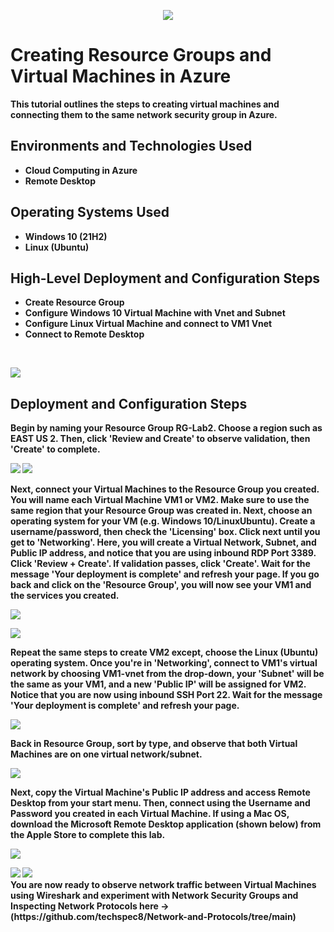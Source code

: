 <p align="center">
<img src="https://i.imgur.com/tUjfXAc.png alt="Microsoft Azure Logo"/>
</p>

<h1>Creating Resource Groups and Virtual Machines in Azure</h1>
<b>This tutorial outlines the steps to creating virtual machines and connecting them to the same network security group in Azure.<b/>
<br />

<h2>Environments and Technologies Used</h2>

- Cloud Computing in Azure  
- Remote Desktop

<h2>Operating Systems Used </h2>

- Windows 10 (21H2)
- Linux (Ubuntu)

<h2>High-Level Deployment and Configuration Steps</h2>

- Create Resource Group 
- Configure Windows 10 Virtual Machine with Vnet and Subnet
- Configure Linux Virtual Machine and connect to VM1 Vnet
- Connect to Remote Desktop 
<br />
<p>
<img src= https://i.imgur.com/4XCsQoC.png
</p>
<br/>

<h2>Deployment and Configuration Steps</h2>

<b> Begin by naming your Resource Group RG-Lab2. Choose a region such as EAST US 2. Then, click 'Review and Create' to observe validation, then 'Create' to complete.   
</b>
<p>
<img src= https://i.imgur.com/fX1aTAX.png 
<p>
<img src= https://i.imgur.com/UQWExyF.png
</p>

<br />

<b> Next, connect your Virtual Machines to the Resource Group you created. You will name each Virtual Machine VM1 or VM2. Make sure to use the same region that your Resource Group was created in. Next, choose an operating system for your VM (e.g. Windows 10/LinuxUbuntu). Create a username/password, then check the 'Licensing' box. Click next until you get to 'Networking'. Here, you will create a Virtual Network, Subnet, and Public IP address, and notice that you are using inbound RDP Port 3389. Click 'Review + Create'. If validation passes, click 'Create'. Wait for the message 'Your deployment is complete' and refresh your page. If you go back and click on the 'Resource Group', you will now see your VM1 and the services you created.  
</b>

<p>
<img src= https://i.imgur.com/wwS8T8i.png
</p>
  
<p>
<img src= https://i.imgur.com/zFOyfJn.png
</p>
  
<b>Repeat the same steps to create VM2 except, choose the Linux (Ubuntu) operating system. Once you're in 'Networking', <b>connect to VM1's virtual network</b> by choosing VM1-vnet from the drop-down, your 'Subnet' will be the same as your VM1, and a new 'Public IP' will be assigned for VM2. Notice that you are now using inbound SSH Port 22. Wait for the message 'Your deployment is complete' and refresh your page.  
</b> 

<p>
<img src= https://i.imgur.com/8ofVEv2.png
</p>

<b>Back in Resource Group, sort by type, and observe that both Virtual Machines are on one virtual network/subnet.</b>
<p>
<img src= https://i.imgur.com/dLkMeG9.png
</p>
  
<br />

<b>Next, copy the Virtual Machine's Public IP address and access Remote Desktop from your start menu. Then, connect using the Username and Password you created in each Virtual Machine. If using a Mac OS, download the Microsoft Remote Desktop application (shown below) from the Apple Store to complete this lab.  </b>
<p><img src= https://i.imgur.com/yGH8lCB.png <p/>

<p><img src= https://i.imgur.com/QJJeNC4.png </p> <img src= https://i.imgur.com/vAbHgfC.png</p>  
<br/>
<b>You are now ready to observe network traffic between Virtual Machines using Wireshark and experiment with Network Security Groups and Inspecting Network Protocols here ->(https://github.com/techspec8/Network-and-Protocols/tree/main)</b>
